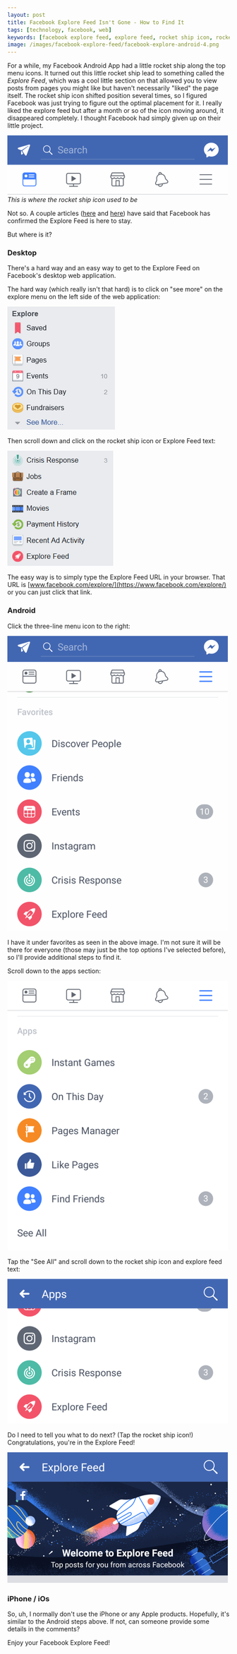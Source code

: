 ```yaml
---
layout: post
title: Facebook Explore Feed Isn't Gone - How to Find It
tags: [technology, facebook, web]
keywords: [facebook explore feed, explore feed, rocket ship icon, rocket ship, icon]
image: /images/facebook-explore-feed/facebook-explore-android-4.png
---
```


For a while, my Facebook Android App had a little rocket ship along the top menu icons. It turned out this little rocket ship lead to something called the *Explore Feed*, which was a cool little section on that allowed you to view posts from pages you might like but haven't necessarily "liked" the page itself. The rocket ship icon shifted position several times, so I figured Facebook was just trying to figure out the optimal placement for it. I really liked the explore feed but after a month or so of the icon moving around, it disappeared completely. I thought Facebook had simply given up on their little project.

![Facebook Android Menu Icons](/images/facebook-explore-feed/facebook-android-menu-icons.png)
*This is where the rocket ship icon used to be*

Not so. A couple articles ([here](https://techcrunch.com/2017/10/18/facebooks-discovery-focused-explore-feed-hits-the-desktop/) and [here](https://9to5mac.com/2017/10/18/facebook-explore-feed/)) have said that Facebook has confirmed the Explore Feed is here to stay.

But where is it?

### Desktop

There's a hard way and an easy way to get to the Explore Feed on Facebook's desktop web application.

The hard way (which really isn't that hard) is to click on "see more" on the explore menu on the left side of the web application:

![Facebook Explore Feed on Desktop](/images/facebook-explore-feed/facebook-explore-desktop-1.png)

Then scroll down and click on the rocket ship icon or Explore Feed text:

![Facebook Explore Feed on Desktop](/images/facebook-explore-feed/facebook-explore-desktop-2.png)

The easy way is to simply type the Explore Feed URL in your browser. That URL is [www.facebook.com/explore/](https://www.facebook.com/explore/) or you can just click that link.

### Android

Click the three-line menu icon to the right:

![Facebook Explore Feed on Android - Step 1](/images/facebook-explore-feed/facebook-explore-android-1.png)

I have it under favorites as seen in the above image. I'm not sure it will be there for everyone (those may just be the top options I've selected before), so I'll provide additional steps to find it.

Scroll down to the apps section:

![Facebook Explore Feed on Android - Step 2](/images/facebook-explore-feed/facebook-explore-android-2.png)

Tap the "See All" and scroll down to the rocket ship icon and explore feed text:

![Facebook Explore Feed on Android - Step 3](/images/facebook-explore-feed/facebook-explore-android-3.png)

Do I need to tell you what to do next? (Tap the rocket ship icon!) Congratulations, you're in the Explore Feed!

![Facebook Explore Feed on Android - Step 4](/images/facebook-explore-feed/facebook-explore-android-4.png)

### iPhone / iOs

So, uh, I normally don't use the iPhone or any Apple products. Hopefully, it's similar to the Android steps above. If not, can someone provide some details in the comments?

Enjoy your Facebook Explore Feed!
